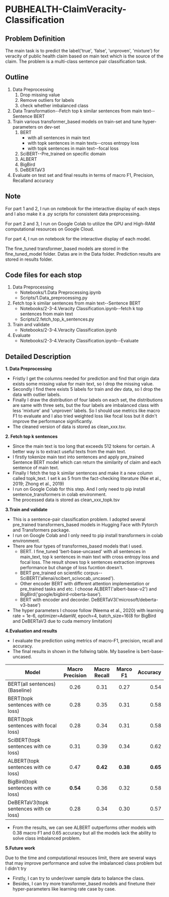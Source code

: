 # PUBHEALTH-ClaimVeracity-Classification
## Problem Definition
The main task is to predict the label('true', 'false', 'unproven', 'mixture') for veracity of public health claim based on main text which is the source of the claim. The problem is a multi-class sentence pair classification task.

## Outline
1. Data Preprocessing
    1. Drop missing value
    2. Remove outliers for labels
    3. check whether imbalanced class
2. Data Transformation--Fetch top k similar sentences from main text--Sentence BERT
3. Train various transformer_based models on train-set and tune hyper-parameters on dev-set
    1. BERT
       * with all sentences in main text
       * with topk sentences in main texts--cross entropy loss
       * with topk sentences in main text--focal loss
    2. SciBERT--Pre_trained on specific domain
    3. ALBERT
    4. BigBird
    5. DeBERTaV3
4. Evaluate on test set and final results in terms of macro F1, Precision, Recalland accuracy 

## Note
For part 1 and 2, I run on notebook for the interactive display of each steps and I also make it a .py scripts for consistent data preprocessing.

For part 2 and 3, I run on Google Colab to utilize the GPU and High-RAM computational resources on Google Cloud.

For part 4, I run on notebook for the interactive display of each model.

The fine_tuned transformer_based models are stored in the fine_tuned_model folder. Datas are in the Data folder. Prediction results are stored in results folder.

## Code files for each stop
1. Data Preprocessing
    * Notebooks/1.Data Preprocessing.ipynb
    * Scripts/1.Data_preprocessing.py
2. Fetch top k similar sentences from main text--Sentence BERT
    * Notebooks/2-3-4.Veracity Classification.ipynb--fetch k top sentences from main text
    * Scripts/2.fetch_top_k_sentences.py
3. Train and validate
    * Notebooks/2-3-4.Veracity Classification.ipynb
4. Evaluate
    * Notebooks/2-3-4.Veracity Classification.ipynb--Evaluate

## Detailed Description
**1. Data Preprocessing**
* Fristly I get the columns needed for prediction and find that origin data exists some missing value for main text, so I drop the missing value.
* Secondly I find there exists 5 labels for train and dev data, so I drop the data with outlier labels.
* Finally I draw the distribution of four labels on each set, the distributions are same with three sets, but the four labels are imbalanced class with less 'mixture' and 'unproven' labels. So I should use metrics like macro F1 to evaluate and I also tried weighted loss like focal loss but it didn't improve the performance significantly.
* The cleaned version of data is stored as clean_xxx.tsv.

**2. Fetch top k sentences**
* Since the main text is too long that exceeds 512 tokens for certain. A better way is to extract useful texts from the main text.
* I firstly tokenize main text into sentences and apply pre_trained Sentence BERT model which can return the similarity of claim and each sentence of main text.
* Finally I fetch the top k similar sentences and make it a new column called topk_text. I set k as 5 from the fact-checking literature (Nie et al., 2019; Zhong et al., 2019)
* I run on Google Colab for this step. And I only need to pip install sentence_transformers in colab environment.
* The processed data is stored as clean_xxx_topk.tsv

**3.Train and validate**
* This is a sentence-pair classification problem. I adopted several pre_trained transformers_based models in Hugging Face with Pytorch and Transformers package. 
* I run on Google Colab and I only need to pip install transformers in colab environment.
* There are four types of transformes_based models that I used.
    * BERT. I fine_tuned 'bert-base-uncased' with all sentences in main_text, top k sentences in main text with cross entropy loss and focal loss. The result shows top k sentences extraction improves performance but change of loss fucntion doesn't.
    * BERT pre_trained on scientific corpus--SciBERT('allenai/scibert_scivocab_uncased').
    * Other encoder BERT with different attention implementation or pre_trained tasks and etc. I choose ALBERT('albert-base-v2') and BigBird('google/bigbird-roberta-base').
    * BERT with encoder and decorder. DeBERTaV3('microsoft/deberta-v3-base')
* The hyper parameters I choose follow (Neema et al., 2020) with learning rate = 1e-6, optimizer=AdamW, epoch=4, batch_size=16(8 for BigBird and DeBERTaV3 due to cuda memory limitation)

**4.Evaluation and results**
* I evaluate the prediction using metrics of macro-F1, precision, recall and accuracy. 
* The final results in shown in the follwing table. My baseline is bert-base-uncased.

Model|Macro Precision|Macro Recall|Marco F1|Accuracy
---|:--:|:--:|:--:|---:|
BERT(all sentences)(Baseline)|0.26|0.31|0.27|0.54
BERT(topk sentences with ce loss)|0.28|0.35|0.31|0.58
BERT(topk sentences with focal loss)|0.28|0.34|0.31|0.58
SciBERT(topk sentences with ce loss)|0.31|0.39|0.34|0.62
ALBERT(topk sentences with ce loss)|0.47|**0.42**|**0.38**|**0.65**
BigBird(topk sentences with ce loss)|**0.54**|0.36|0.32|0.58
DeBERTaV3(topk sentences with ce loss)|0.28|0.34|0.30|0.57

* From the results, we can see ALBERT outperforms other models with 0.38 macro F1 and 0.65 accuracy but all the models lack the ability to solve class imbalanced problem.

**5.Future work**

Due to the time and computational resouces limit, there are several ways that may improve performance and solve the imbalanced class problem but I didn't try 

* Firstly, I can try to under/over sample data to balance the class.
* Besides, I can try more transformer_based models and finetune their hyper-parameters like learning rate case by case.
